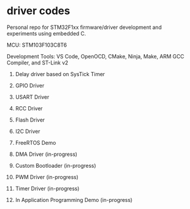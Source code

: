 # driver codes

Personal repo for STM32F1xx firmware/driver development and experiments using embedded C. 

MCU: STM103F103C8T6

Development Tools: VS Code, OpenOCD, CMake, Ninja, Make, ARM GCC Compiler, and ST-Link v2

1. Delay driver based on SysTick Timer
2. GPIO Driver
3. USART Driver
4. RCC Driver
5. Flash Driver
6. I2C Driver
7. FreeRTOS Demo
8. DMA Driver (in-progress) 

9. Custom Bootloader (in-progress)
10. PWM Driver (in-progress)
11. Timer Driver (in-progress)
12. In Application Programming Demo (in-progress)


